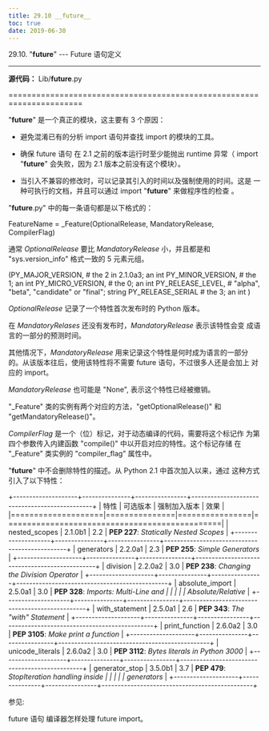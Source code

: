 ```yaml
---
title: 29.10 __future__
toc: true
date: 2019-06-30
---
```

29.10. "__future__" --- Future 语句定义
***************************************

**源代码：** Lib/__future__.py

======================================================================

"__future__" 是一个真正的模块，这主要有 3 个原因：

* 避免混淆已有的分析 import 语句并查找 import 的模块的工具。

* 确保 future 语句 在 2.1 之前的版本运行时至少能抛出 runtime 异常（
  import "__future__" 会失败，因为 2.1 版本之前没有这个模块）。

* 当引入不兼容的修改时，可以记录其引入的时间以及强制使用的时间。这是
  一 种可执行的文档，并且可以通过 import "__future__" 来做程序性的检查
  。

"__future__.py" 中的每一条语句都是以下格式的：

   FeatureName = _Feature(OptionalRelease, MandatoryRelease,
                          CompilerFlag)

通常 *OptionalRelease* 要比 *MandatoryRelease* 小，并且都是和
"sys.version_info" 格式一致的 5 元素元组。

   (PY_MAJOR_VERSION, # the 2 in 2.1.0a3; an int
    PY_MINOR_VERSION, # the 1; an int
    PY_MICRO_VERSION, # the 0; an int
    PY_RELEASE_LEVEL, # "alpha", "beta", "candidate" or "final"; string
    PY_RELEASE_SERIAL # the 3; an int
   )

*OptionalRelease* 记录了一个特性首次发布时的 Python 版本。

在 *MandatoryRelases* 还没有发布时，*MandatoryRelease* 表示该特性会变
成语言的一部分的预测时间。

其他情况下，*MandatoryRelease* 用来记录这个特性是何时成为语言的一部分
的。从该版本往后，使用该特性将不需要 future 语句，不过很多人还是会加上
对应的 import。

*MandatoryRelease* 也可能是 "None", 表示这个特性已经被撤销。

"_Feature" 类的实例有两个对应的方法，"getOptionalRelease()" 和
"getMandatoryRelease()"。

*CompilerFlag* 是一个（位）标记，对于动态编译的代码，需要将这个标记作
为第四个参数传入内建函数 "compile()" 中以开启对应的特性。这个标记存储
在 "_Feature" 类实例的 "compiler_flag" 属性中。

"__future__" 中不会删除特性的描述。从 Python 2.1 中首次加入以来，通过
这种方式引入了以下特性：

+--------------------+---------------+----------------+-----------------------------------------------+
| 特性               | 可选版本      | 强制加入版本   | 效果                                          |
|====================|===============|================|===============================================|
| nested_scopes      | 2.1.0b1       | 2.2            | **PEP 227**: *Statically Nested Scopes*       |
+--------------------+---------------+----------------+-----------------------------------------------+
| generators         | 2.2.0a1       | 2.3            | **PEP 255**: *Simple Generators*              |
+--------------------+---------------+----------------+-----------------------------------------------+
| division           | 2.2.0a2       | 3.0            | **PEP 238**: *Changing the Division Operator* |
+--------------------+---------------+----------------+-----------------------------------------------+
| absolute_import    | 2.5.0a1       | 3.0            | **PEP 328**: *Imports: Multi-Line and         |
|                    |               |                | Absolute/Relative*                            |
+--------------------+---------------+----------------+-----------------------------------------------+
| with_statement     | 2.5.0a1       | 2.6            | **PEP 343**: *The "with" Statement*           |
+--------------------+---------------+----------------+-----------------------------------------------+
| print_function     | 2.6.0a2       | 3.0            | **PEP 3105**: *Make print a function*         |
+--------------------+---------------+----------------+-----------------------------------------------+
| unicode_literals   | 2.6.0a2       | 3.0            | **PEP 3112**: *Bytes literals in Python 3000* |
+--------------------+---------------+----------------+-----------------------------------------------+
| generator_stop     | 3.5.0b1       | 3.7            | **PEP 479**: *StopIteration handling inside   |
|                    |               |                | generators*                                   |
+--------------------+---------------+----------------+-----------------------------------------------+

参见:

  future 语句
     编译器怎样处理 future import。
